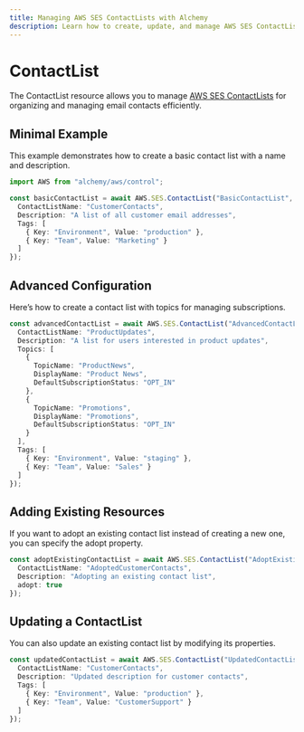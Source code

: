 ```yaml
---
title: Managing AWS SES ContactLists with Alchemy
description: Learn how to create, update, and manage AWS SES ContactLists using Alchemy Cloud Control.
---
```


# ContactList

The ContactList resource allows you to manage [AWS SES ContactLists](https://docs.aws.amazon.com/ses/latest/userguide/) for organizing and managing email contacts efficiently.

## Minimal Example

This example demonstrates how to create a basic contact list with a name and description.

```ts
import AWS from "alchemy/aws/control";

const basicContactList = await AWS.SES.ContactList("BasicContactList", {
  ContactListName: "CustomerContacts",
  Description: "A list of all customer email addresses",
  Tags: [
    { Key: "Environment", Value: "production" },
    { Key: "Team", Value: "Marketing" }
  ]
});
```

## Advanced Configuration

Here’s how to create a contact list with topics for managing subscriptions.

```ts
const advancedContactList = await AWS.SES.ContactList("AdvancedContactList", {
  ContactListName: "ProductUpdates",
  Description: "A list for users interested in product updates",
  Topics: [
    {
      TopicName: "ProductNews",
      DisplayName: "Product News",
      DefaultSubscriptionStatus: "OPT_IN"
    },
    {
      TopicName: "Promotions",
      DisplayName: "Promotions",
      DefaultSubscriptionStatus: "OPT_IN"
    }
  ],
  Tags: [
    { Key: "Environment", Value: "staging" },
    { Key: "Team", Value: "Sales" }
  ]
});
```

## Adding Existing Resources

If you want to adopt an existing contact list instead of creating a new one, you can specify the adopt property.

```ts
const adoptExistingContactList = await AWS.SES.ContactList("AdoptExistingContactList", {
  ContactListName: "AdoptedCustomerContacts",
  Description: "Adopting an existing contact list",
  adopt: true
});
```

## Updating a ContactList

You can also update an existing contact list by modifying its properties.

```ts
const updatedContactList = await AWS.SES.ContactList("UpdatedContactList", {
  ContactListName: "CustomerContacts",
  Description: "Updated description for customer contacts",
  Tags: [
    { Key: "Environment", Value: "production" },
    { Key: "Team", Value: "CustomerSupport" }
  ]
});
```